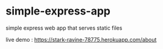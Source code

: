 # simple-express-app

simple express web app that serves static files

live demo : https://stark-ravine-78775.herokuapp.com/about
